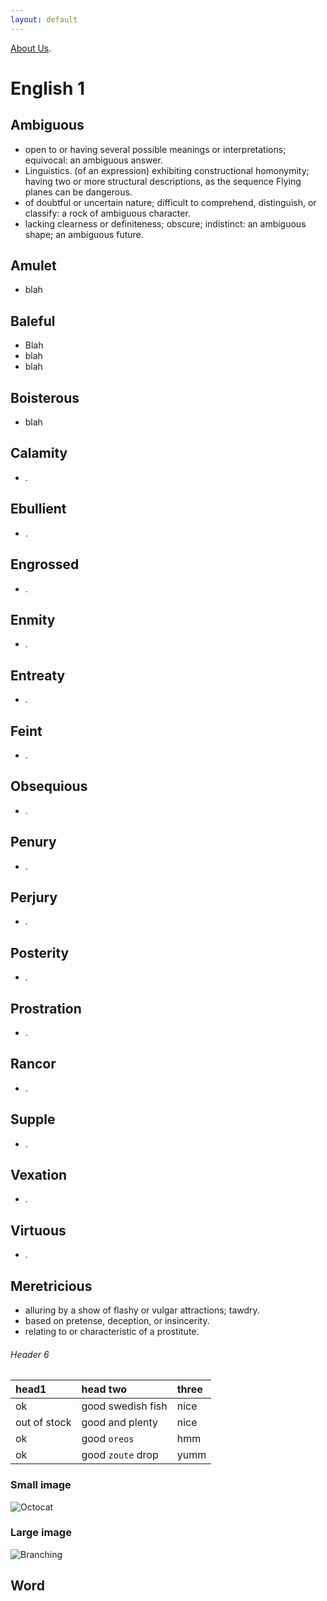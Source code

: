 ```yaml
---
layout: default
---
```


[About Us](./another-page.html).


# English 1



## Ambiguous

*   open to or having several possible meanings or interpretations; equivocal:
    an ambiguous answer.
*   Linguistics. (of an expression) exhibiting constructional homonymity; having two or 
    more structural descriptions, as the sequence Flying planes can be dangerous.
*   of doubtful or uncertain nature; difficult to comprehend, distinguish, or classify:
    a rock of ambiguous character.
*   lacking clearness or definiteness; obscure; indistinct:
    an ambiguous shape;
    an ambiguous future.

## Amulet

*   blah

## Baleful

*   Blah
*   blah
*   blah

## Boisterous

*   blah

## Calamity

*   .

## Ebullient

*   .

## Engrossed

*   .

## Enmity

*   .

## Entreaty

*   .

## Feint

*   .

## Obsequious

*   .

## Penury

*   .

## Perjury

*   .

## Posterity

*   .

## Prostration

*   .

## Rancor

*   .

## Supple

*   .

## Vexation

*   .

## Virtuous

*   .

## Meretricious

*   alluring by a show of flashy or vulgar attractions; tawdry.
*   based on pretense, deception, or insincerity.
*   relating to or characteristic of a prostitute.


###### Header 6

| head1        | head two          | three |
|:-------------|:------------------|:------|
| ok           | good swedish fish | nice  |
| out of stock | good and plenty   | nice  |
| ok           | good `oreos`      | hmm   |
| ok           | good `zoute` drop | yumm  |

### Small image

![Octocat](https://github.githubassets.com/images/icons/emoji/octocat.png)

### Large image

![Branching](https://guides.github.com/activities/hello-world/branching.png)


## Word



